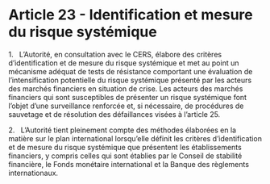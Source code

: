 # Article 23 - Identification et mesure du risque systémique


1.   L’Autorité, en consultation avec le CERS, élabore des critères d’identification et de mesure du risque systémique et met au point un mécanisme adéquat de tests de résistance comportant une évaluation de l’intensification potentielle du risque systémique présenté par les acteurs des marchés financiers en situation de crise. Les acteurs des marchés financiers qui sont susceptibles de présenter un risque systémique font l’objet d’une surveillance renforcée et, si nécessaire, de procédures de sauvetage et de résolution des défaillances visées à l’article 25.

2.   L’Autorité tient pleinement compte des méthodes élaborées en la matière sur le plan international lorsqu’elle définit les critères d’identification et de mesure du risque systémique que présentent les établissements financiers, y compris celles qui sont établies par le Conseil de stabilité financière, le Fonds monétaire international et la Banque des règlements internationaux.
